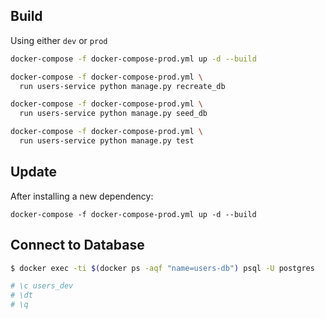 ## Build

Using either `dev` or `prod`
``` bash
docker-compose -f docker-compose-prod.yml up -d --build

docker-compose -f docker-compose-prod.yml \
  run users-service python manage.py recreate_db

docker-compose -f docker-compose-prod.yml \
  run users-service python manage.py seed_db

docker-compose -f docker-compose-prod.yml \
  run users-service python manage.py test
```
## Update

After installing a new dependency:
```
docker-compose -f docker-compose-prod.yml up -d --build
```
## Connect to Database

``` bash
$ docker exec -ti $(docker ps -aqf "name=users-db") psql -U postgres

# \c users_dev
# \dt
# \q
```